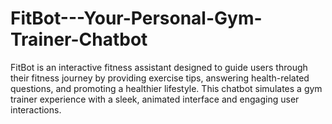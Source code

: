 # FitBot---Your-Personal-Gym-Trainer-Chatbot
FitBot is an interactive fitness assistant designed to guide users through their fitness journey by providing exercise tips, answering health-related questions, and promoting a healthier lifestyle. This chatbot simulates a gym trainer experience with a sleek, animated interface and engaging user interactions.
